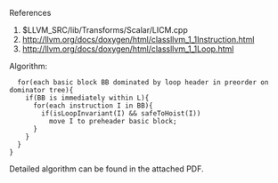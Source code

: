 References
1. $LLVM_SRC/lib/Transforms/Scalar/LICM.cpp
2. http://llvm.org/docs/doxygen/html/classllvm_1_1Instruction.html
3. http://llvm.org/docs/doxygen/html/classllvm_1_1Loop.html

Algorithm:

```LICM(Loop L){
  for(each basic block BB dominated by loop header in preorder on dominator tree){
    if(BB is immediately within L){
      for(each instruction I in BB){
        if(isLoopInvariant(I) && safeToHoist(I))
          move I to preheader basic block;
      }
    }
  }
}
```

Detailed algorithm can be found in the attached PDF.
